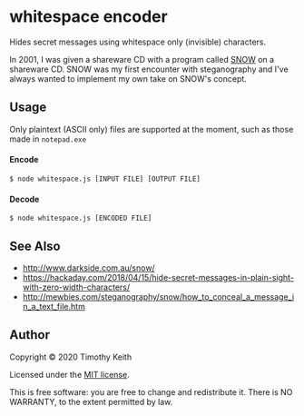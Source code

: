# whitespace encoder

Hides secret messages using whitespace only (invisible) characters.

In 2001, I was given a shareware CD with a program called [SNOW](http://www.darkside.com.au/snow/) on a shareware CD. SNOW was my first encounter with steganography and I've always wanted to implement my own take on SNOW's concept.

## Usage

Only plaintext (ASCII only) files are supported at the moment, such as those made in `notepad.exe`

#### Encode

```console
$ node whitespace.js [INPUT FILE] [OUTPUT FILE]
```

#### Decode

```console
$ node whitespace.js [ENCODED FILE]
```

## See Also

  * http://www.darkside.com.au/snow/
  * https://hackaday.com/2018/04/15/hide-secret-messages-in-plain-sight-with-zero-width-characters/
  * http://mewbies.com/steganography/snow/how_to_conceal_a_message_in_a_text_file.htm

## Author
Copyright © 2020 Timothy Keith

Licensed under the [MIT license](LICENSE).

This is free software: you are free to change and redistribute it. There is NO WARRANTY, to the extent permitted by law.